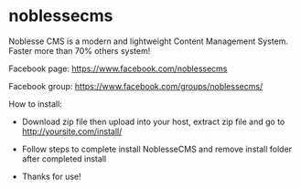 # noblessecms
Noblesse CMS is a modern and lightweight Content Management System. Faster more than 70% others system!

Facebook page: https://www.facebook.com/noblessecms

Facebook group: https://www.facebook.com/groups/noblessecms/

How to install:

- Download zip file then upload into your host, extract zip file and go to http://yoursite.com/install/

- Follow steps to complete install NoblesseCMS and remove install folder after completed install

- Thanks for use!
